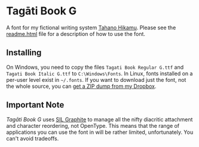 Tagāti Book G
=============

A font for my fictional writing system [Tahano Hikamu](http://benung.nfshost.com/alphabet). Please see the [readme.html](http://dl.dropbox.com/u/8026017/tagatibookg/readme.html) file for a description of how to use the font.

Installing
----------

On Windows, you need to copy the files `Tagati Book Regular G.ttf` and `Tagati Book Italic G.ttf` to `C:\Windows\Fonts`. In Linux, fonts installed on a per-user level exist in `~/.fonts`. If you want to download just the font, not the whole source, you can [get a ZIP dump from my Dropbox](http://dl.dropbox.com/u/8026017/tagatibookg/tagatibookg.zip).

Important Note
--------------

*Tagāti Book G* uses [SIL Graphite](http://graphite.sil.org) to manage all the nifty diacritic attachment and character reordering, not OpenType. This means that the range of applications you can use the font in will be rather limited, unfortunately. You can't avoid tradeoffs.
